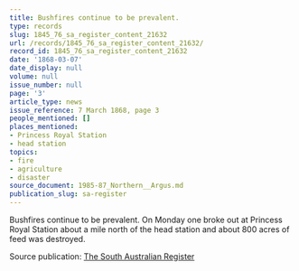 ```yaml
---
title: Bushfires continue to be prevalent.
type: records
slug: 1845_76_sa_register_content_21632
url: /records/1845_76_sa_register_content_21632/
record_id: 1845_76_sa_register_content_21632
date: '1868-03-07'
date_display: null
volume: null
issue_number: null
page: '3'
article_type: news
issue_reference: 7 March 1868, page 3
people_mentioned: []
places_mentioned:
- Princess Royal Station
- head station
topics:
- fire
- agriculture
- disaster
source_document: 1985-87_Northern__Argus.md
publication_slug: sa-register
---
```


Bushfires continue to be prevalent.  On Monday one broke out at Princess Royal Station about a mile north of the head station and about 800 acres of feed was destroyed.

Source publication: [The South Australian Register](/publications/sa-register/)
